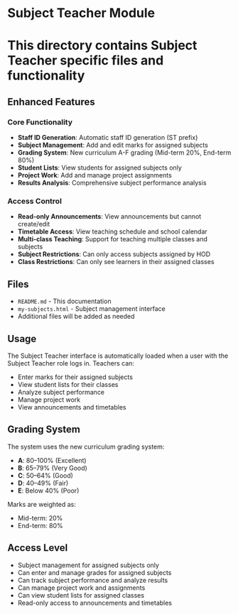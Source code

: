 # Subject Teacher Module
# This directory contains Subject Teacher specific files and functionality

## Enhanced Features

### Core Functionality
- **Staff ID Generation**: Automatic staff ID generation (ST prefix)
- **Subject Management**: Add and edit marks for assigned subjects
- **Grading System**: New curriculum A-F grading (Mid-term 20%, End-term 80%)
- **Student Lists**: View students for assigned subjects only
- **Project Work**: Add and manage project assignments
- **Results Analysis**: Comprehensive subject performance analysis

### Access Control
- **Read-only Announcements**: View announcements but cannot create/edit
- **Timetable Access**: View teaching schedule and school calendar
- **Multi-class Teaching**: Support for teaching multiple classes and subjects
- **Subject Restrictions**: Can only access subjects assigned by HOD
- **Class Restrictions**: Can only see learners in their assigned classes

## Files
- `README.md` - This documentation
- `my-subjects.html` - Subject management interface
- Additional files will be added as needed

## Usage

The Subject Teacher interface is automatically loaded when a user with the Subject Teacher role logs in. Teachers can:
- Enter marks for their assigned subjects
- View student lists for their classes
- Analyze subject performance
- Manage project work
- View announcements and timetables

## Grading System

The system uses the new curriculum grading system:
- **A**: 80–100% (Excellent)
- **B**: 65–79% (Very Good)
- **C**: 50–64% (Good)
- **D**: 40–49% (Fair)
- **E**: Below 40% (Poor)

Marks are weighted as:
- Mid-term: 20%
- End-term: 80%

## Access Level
- Subject management for assigned subjects only
- Can enter and manage grades for assigned subjects
- Can track subject performance and analyze results
- Can manage project work and assignments
- Can view student lists for assigned classes
- Read-only access to announcements and timetables
